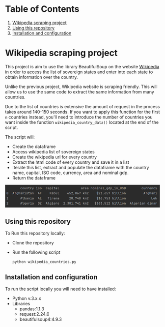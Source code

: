 
# Table of Contents
1. [Wikipedia scraping project](#wikipedia-scraping-project)
2. [Using this repository](#using-this-repository)
3. [Installation and configuration](#installation-and-configuration)



# Wikipedia scraping project

This project is aim to use the library BeautifulSoup on the website [Wikipedia](https://www.wikipedia.org/) in order to 
access the list of sovereign states and enter into each state to obtain information over the country.

Unlike the previous project, Wikipedia website is scraping friendly. This will allow us to use the same code to extract
the same information from many countries. 

Due to the list of countries is extensive the amount of request in the process takes around 140-150 seconds. If you want 
to apply this function for the first ```n``` countries instead, you'll need to introduce the number of countries you want 
inside the function ```wikipedia_country_data()``` located at the end of the script.

The script will:
* Create the dataframe
* Access wikipedia list of sovereign states
* Create the wikipedia url for every country
* Extract the html code of every country and save it in a list
* Iterate this list, extract and populate the dataframe with the country name, capital, ISO code, currency, area and nominal gdp.
* Return the dataframe

![plot](results_project_wikipedia.png)


## Using this repository

To Run this repository locally:

* Clone the repository
    
* Run the following script
  ```shell script
  python wikipedia_countries.py
  ```


## Installation and configuration
To run the script locally you will need to have installed:
* Python v.3.x.x
* Libraries
    * pandas:1.1.3
    * request:2.24.0
    * beautifulsoup4:4.9.3